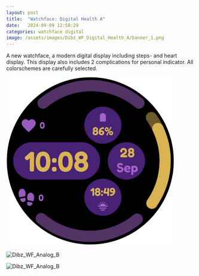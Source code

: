 ```yaml
---
layout: post
title:  "Watchface: Digital Health A"
date:   2024-09-09 12:58:29
categories: watchface digital
image: /assets/images/Dibz_WF_Digital_Health_A/banner_1.png
---
```

A new watchface, a modern digital display including steps- and heart display. This display also includes 2 complications for personal indicator. All colorschemes are carefully selected.

![Dibz_WF_Analog_B](/assets/images/Dibz_WF_Digital_Health_A/Dibz_WF_Digital_C_20240910_20031794.png)

![Dibz_WF_Analog_B](/assets/images/Dibz_WF_Digital_Health_A/Dibz_WF_Digital_C_20240910_20192630.png.png)

![Dibz_WF_Analog_B](/assets/images/Dibz_WF_Digital_Health_A/Dibz_WF_Digital_C_20240910_20193217.png.png)
